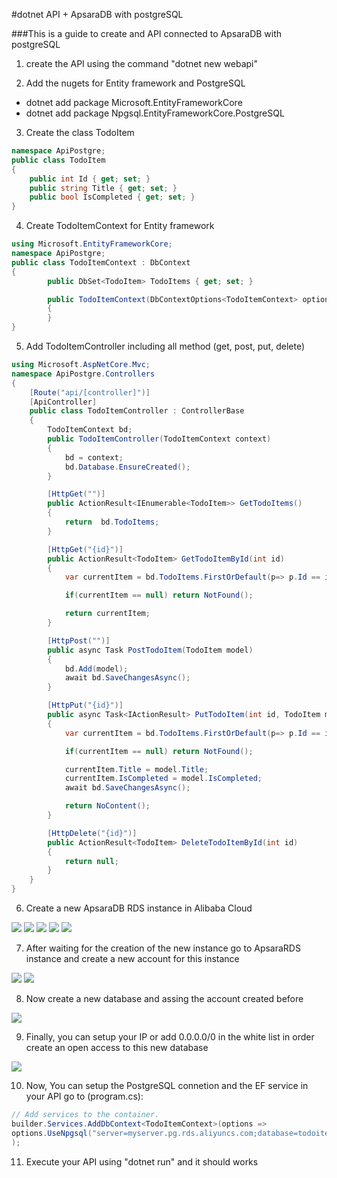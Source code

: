 #dotnet API + ApsaraDB with postgreSQL

###This is a guide to create and API connected to ApsaraDB with postgreSQL

1. create the API using the command "dotnet new webapi"

2. Add the nugets for Entity framework and PostgreSQL

- dotnet add package Microsoft.EntityFrameworkCore
- dotnet add package Npgsql.EntityFrameworkCore.PostgreSQL

3. Create the class TodoItem

```csharp
namespace ApiPostgre;
public class TodoItem
{
    public int Id { get; set; }
    public string Title { get; set; }
    public bool IsCompleted { get; set; }
}

```

4. Create TodoItemContext for Entity framework

```csharp
using Microsoft.EntityFrameworkCore;
namespace ApiPostgre;
public class TodoItemContext : DbContext
{    
        public DbSet<TodoItem> TodoItems { get; set; }

        public TodoItemContext(DbContextOptions<TodoItemContext> options) : base(options) 
        {
        }        
}
```

5. Add TodoItemController including all method (get, post, put, delete)

```csharp
using Microsoft.AspNetCore.Mvc;
namespace ApiPostgre.Controllers
{
    [Route("api/[controller]")]
    [ApiController]
    public class TodoItemController : ControllerBase
    {
        TodoItemContext bd;
        public TodoItemController(TodoItemContext context)
        {
            bd = context;
            bd.Database.EnsureCreated();
        }

        [HttpGet("")]
        public ActionResult<IEnumerable<TodoItem>> GetTodoItems()
        {
            return  bd.TodoItems;
        }

        [HttpGet("{id}")]
        public ActionResult<TodoItem> GetTodoItemById(int id)
        {
            var currentItem = bd.TodoItems.FirstOrDefault(p=> p.Id == id);

            if(currentItem == null) return NotFound();

            return currentItem;
        }

        [HttpPost("")]
        public async Task PostTodoItem(TodoItem model)
        {
            bd.Add(model);
            await bd.SaveChangesAsync();
        }

        [HttpPut("{id}")]
        public async Task<IActionResult> PutTodoItem(int id, TodoItem model)
        {
            var currentItem = bd.TodoItems.FirstOrDefault(p=> p.Id == id);

            if(currentItem == null) return NotFound();

            currentItem.Title = model.Title;
            currentItem.IsCompleted = model.IsCompleted;
            await bd.SaveChangesAsync();

            return NoContent();
        }

        [HttpDelete("{id}")]
        public ActionResult<TodoItem> DeleteTodoItemById(int id)
        {
            return null;
        }
    }
}
```

6. Create a new ApsaraDB RDS instance in Alibaba Cloud

![](images/AlibabaCloudRDS.png)
![](images/AlibabaCloudCreateInsance.png)
![](images/AlibabaCloudPosgrest.png)
![](images/AlibabaCloud20gb.png)
![](images/AlibabaCloudpaynow.png)

7. After waiting for the creation of the new instance go to ApsaraRDS instance and create a new account for this instance

![](images/AlibabaCLoudInstanses.png)
![](images/AlibabaCloudAccount.png)


8. Now create a new database and assing the account created before
   
![](images/AlibabaCloudCreateDatabase.png)


9. Finally, you can setup your IP or add 0.0.0.0/0 in the white list in order create an open access to this new database

![](images/AlibabaCloudIPsecurity.png)

10. Now, You can setup the PostgreSQL connetion and the EF service in your API go to (program.cs):

```csharp
// Add services to the container.
builder.Services.AddDbContext<TodoItemContext>(options => 
options.UseNpgsql("server=myserver.pg.rds.aliyuncs.com;database=todoitems;user id=user_1;password=mypassword")
);

```

11. Execute your API using "dotnet run" and it should works